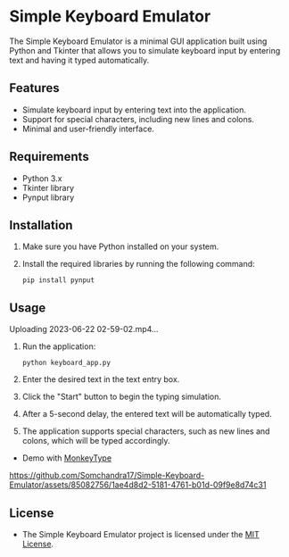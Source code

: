 # Simple Keyboard Emulator

The Simple Keyboard Emulator is a minimal GUI application built using Python and Tkinter that allows you to simulate keyboard input by entering text and having it typed automatically.

## Features

- Simulate keyboard input by entering text into the application.
- Support for special characters, including new lines and colons.
- Minimal and user-friendly interface.

## Requirements

- Python 3.x
- Tkinter library
- Pynput library

## Installation

1. Make sure you have Python installed on your system.

2. Install the required libraries by running the following command:

   ```shell
   pip install pynput
   ```

## Usage 



Uploading 2023-06-22 02-59-02.mp4…


1. Run the application:
   
   ```shell
   python keyboard_app.py
   ```
   
3. Enter the desired text in the text entry box.

4. Click the "Start" button to begin the typing simulation.

5. After a 5-second delay, the entered text will be automatically typed.

6. The application supports special characters, such as new lines and colons, which will be typed accordingly.

- Demo with [MonkeyType](https://monkeytype.com/)

https://github.com/Somchandra17/Simple-Keyboard-Emulator/assets/85082756/1ae4d8d2-5181-4761-b01d-09f9e8d74c31



## License

- The Simple Keyboard Emulator project is licensed under the [MIT License](LICENSE).
